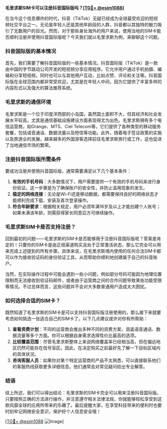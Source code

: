 **毛里求斯SIM卡可以注册抖音国际版吗？[[TG💪+ @esim1088](https://t.me/s/esim1088)]**

在当今这个信息爆炸的时代，抖音（TikTok）无疑已经成为全球最受欢迎的短视频社交平台之一。无论是年轻人还是其他年龄段的人群，抖音都以其独特的魅力吸引了无数用户的目光。然而，对于那些身处海外的用户来说，使用当地的SIM卡能否顺利注册并使用抖音国际版呢？今天我们就以毛里求斯为例，来聊聊这个问题。

### 抖音国际版的基本情况

首先，我们需要了解抖音国际版的一些基本情况。抖音国际版（TikTok）是一款由中国的字节跳动公司开发的短视频分享应用程序。它允许用户通过手机拍摄、编辑和分享短视频，同时也可以与其他用户互动，比如点赞、评论和关注等。抖音国际版在全球范围内都非常受欢迎，尤其是在年轻人中间，因为它提供了丰富多样的内容形式以及强大的算法推荐系统。

### 毛里求斯的通信环境

毛里求斯是一个位于印度洋西部的小岛国，虽然国土面积不大，但其经济和社会发展水平较高，尤其是通信基础设施建设方面表现得尤为出色。毛里求斯拥有多个电信运营商，如Orange、MTS、Ciel Telecom等，它们提供了各种类型的移动服务套餐，包括语音通话、数据流量以及短信等功能。此外，随着电子签证政策的实施以及旅游业的发展，越来越多的外国游客选择前往毛里求斯旅行或工作，这也促进了当地通信市场的繁荣。

### 注册抖音国际版所需条件

要成功注册并使用抖音国际版，通常需要满足以下几个基本条件：
1. **有效的手机号码**：大多数情况下，用户需要提供一个有效的手机号码来进行身份验证。这一步骤是为了确保账户的安全性，并防止滥用现象的发生。
2. **稳定的网络连接**：无论是Wi-Fi还是移动数据，都需要保持良好的网络状态才能顺利完成下载、安装及首次登录操作。
3. **符合年龄要求**：根据相关规定，用户必须年满16岁及以上才能创建个人账号；如果未满该年龄，则需获得家长同意后方可继续操作。

### 毛里求斯SIM卡是否支持注册？

回到最初的问题——毛里求斯的SIM卡是否能够用于注册抖音国际版呢？答案是肯定的！只要你的SIM卡是由正规渠道购买且处于正常激活状态，那么它完全可以用来完成上述提到的所有步骤。具体来说，在毛里求斯境内使用的任何合法SIM卡都可以作为接收验证码的身份验证工具，从而帮助你顺利地创建属于自己的抖音账户。

当然，在实际操作过程中可能会遇到一些小问题，例如部分号码可能因为地理位置限制而无法接收到验证码邮件，或者由于运营商之间的合作问题导致某些功能受限等情况。不过总体而言，这些问题并不会对大多数普通用户造成太大困扰。

### 如何选择合适的SIM卡？

既然知道了毛里求斯的SIM卡是可以支持抖音国际版注册使用的，那么接下来就要考虑如何挑选一张适合自己的SIM卡了。以下几点建议或许对你有所帮助：

1. **查看资费计划**：不同的运营商会推出多种不同的资费方案，涵盖语音通话、数据流量等多个方面。你可以根据自身需求选择性价比最高的选项。
2. **比较覆盖范围**：尽管毛里求斯整体上来说网络覆盖率已经相当高，但在偏远地区仍然可能存在信号盲区。因此，在决定购买之前最好先了解一下目标区域内的具体状况。
3. **咨询客服人员**：如果你对某个特定运营商的产品不太熟悉，可以直接联系他们的客服热线获取更多详细信息。他们通常会对常见疑问给出专业解答。

### 结语

综上所述，我们可以得出结论：毛里求斯的SIM卡完全可以用来注册抖音国际版。只要按照正确的方法进行操作，并注意遵守相关法律法规，你就能够轻松享受到这款风靡全球的应用所带来的乐趣了。最后提醒大家，在享受科技带来的便利时也要时刻牢记网络安全意识，保护好个人信息安全哦！

[[TG💪+ @esim1088](https://t.me/s/esim1088) ![Image](https://i.postimg.cc/4NQfJmqS/Snipaste-2025-05-13-00-14-12.png)]